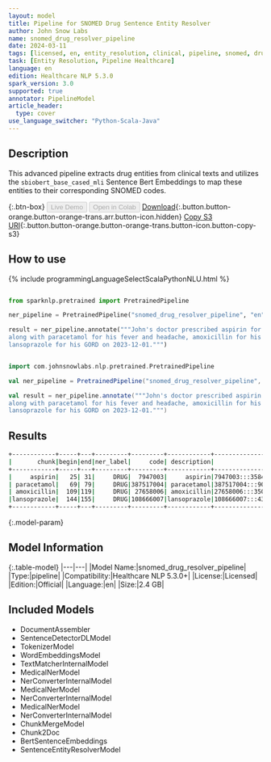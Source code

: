 ```yaml
---
layout: model
title: Pipeline for SNOMED Drug Sentence Entity Resolver
author: John Snow Labs
name: snomed_drug_resolver_pipeline
date: 2024-03-11
tags: [licensed, en, entity_resolution, clinical, pipeline, snomed, drug]
task: [Entity Resolution, Pipeline Healthcare]
language: en
edition: Healthcare NLP 5.3.0
spark_version: 3.0
supported: true
annotator: PipelineModel
article_header:
  type: cover
use_language_switcher: "Python-Scala-Java"
---
```


## Description

This advanced pipeline extracts drug entities from clinical texts and utilizes the `sbiobert_base_cased_mli` Sentence Bert Embeddings to map these entities to their corresponding SNOMED codes.

{:.btn-box}
<button class="button button-orange" disabled>Live Demo</button>
<button class="button button-orange" disabled>Open in Colab</button>
[Download](https://s3.amazonaws.com/auxdata.johnsnowlabs.com/clinical/models/snomed_drug_resolver_pipeline_en_5.3.0_3.0_1710172392557.zip){:.button.button-orange.button-orange-trans.arr.button-icon.hidden}
[Copy S3 URI](s3://auxdata.johnsnowlabs.com/clinical/models/snomed_drug_resolver_pipeline_en_5.3.0_3.0_1710172392557.zip){:.button.button-orange.button-orange-trans.button-icon.button-copy-s3}

## How to use



<div class="tabs-box" markdown="1">
{% include programmingLanguageSelectScalaPythonNLU.html %}
  
```python

from sparknlp.pretrained import PretrainedPipeline

ner_pipeline = PretrainedPipeline("snomed_drug_resolver_pipeline", "en", "clinical/models")

result = ner_pipeline.annotate("""John's doctor prescribed aspirin for his heart condition,
along with paracetamol for his fever and headache, amoxicillin for his tonsilitis and
lansoprazole for his GORD on 2023-12-01.""")

```
```scala

import com.johnsnowlabs.nlp.pretrained.PretrainedPipeline

val ner_pipeline = PretrainedPipeline("snomed_drug_resolver_pipeline", "en", "clinical/models")

val result = ner_pipeline.annotate("""John's doctor prescribed aspirin for his heart condition,
along with paracetamol for his fever and headache, amoxicillin for his tonsilitis and
lansoprazole for his GORD on 2023-12-01.""")

```
</div>

## Results

```bash
+------------+-----+---+---------+---------+------------+------------------------------------------------------------+------------------------------------------------------------+
|       chunk|begin|end|ner_label|     code| description|                                                   all_codes|                                                 resolutions|
+------------+-----+---+---------+---------+------------+------------------------------------------------------------+------------------------------------------------------------+
|     aspirin|   25| 31|     DRUG|  7947003|     aspirin|7947003:::358427004:::426365001:::412566001:::25796002:::...|aspirin:::oral aspirin:::aspirin, buffered:::buffered asp...|
| paracetamol|   69| 79|     DRUG|387517004| paracetamol|387517004:::90332006:::437876006:::437818001:::322998004:...|paracetamol:::paracetamol product:::oral form paracetamol...|
| amoxicillin|  109|119|     DRUG| 27658006| amoxicillin|27658006:::350162003:::427483001:::350164002:::117147001:...|amoxicillin:::oral amoxicillin:::amoxicillin sodium:::ora...|
|lansoprazole|  144|155|     DRUG|108666007|lansoprazole|108666007:::437961004:::441863009:::716069007:::108840006...|lansoprazole:::oral form lansoprazole:::dexlansoprazole::...|
+------------+-----+---+---------+---------+------------+------------------------------------------------------------+------------------------------------------------------------+
```

{:.model-param}
## Model Information

{:.table-model}
|---|---|
|Model Name:|snomed_drug_resolver_pipeline|
|Type:|pipeline|
|Compatibility:|Healthcare NLP 5.3.0+|
|License:|Licensed|
|Edition:|Official|
|Language:|en|
|Size:|2.4 GB|

## Included Models

- DocumentAssembler
- SentenceDetectorDLModel
- TokenizerModel
- WordEmbeddingsModel
- TextMatcherInternalModel
- MedicalNerModel
- NerConverterInternalModel
- MedicalNerModel
- NerConverterInternalModel
- MedicalNerModel
- NerConverterInternalModel
- ChunkMergeModel
- Chunk2Doc
- BertSentenceEmbeddings
- SentenceEntityResolverModel
